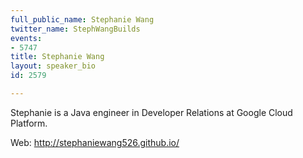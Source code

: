 ```yaml
---
full_public_name: Stephanie Wang
twitter_name: StephWangBuilds
events:
- 5747
title: Stephanie Wang
layout: speaker_bio
id: 2579

---
```

Stephanie is a Java engineer in Developer Relations at Google Cloud Platform.

Web: http://stephaniewang526.github.io/ 